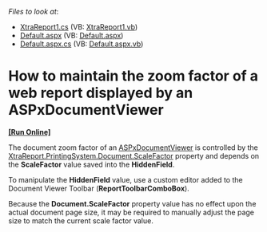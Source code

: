 <!-- default file list -->
*Files to look at*:

* [XtraReport1.cs](./CS/WebSite/App_Code/XtraReport1.cs) (VB: [XtraReport1.vb](./VB/WebSite/App_Code/XtraReport1.vb))
* [Default.aspx](./CS/WebSite/Default.aspx) (VB: [Default.aspx](./VB/WebSite/Default.aspx))
* [Default.aspx.cs](./CS/WebSite/Default.aspx.cs) (VB: [Default.aspx.vb](./VB/WebSite/Default.aspx.vb))
<!-- default file list end -->
# How to maintain the zoom factor of a web report displayed by an ASPxDocumentViewer
<!-- run online -->
**[[Run Online]](https://codecentral.devexpress.com/e1301/)**
<!-- run online end -->


<p>The document zoom factor of an <a href="http://documentation.devexpress.com/#XtraReports/CustomDocument5193"><u>ASPxDocumentViewer</u></a> is controlled by the <a href="http://documentation.devexpress.com/#CoreLibraries/DevExpressXtraPrintingDocument_ScaleFactortopic"><u>XtraReport.PrintingSystem.Document.ScaleFactor</u></a> property and depends on the <strong>ScaleFactor</strong> value saved into the <strong>HiddenField</strong>.</p><p>To manipulate the <strong>HiddenField</strong> value, use a custom editor added to the Document Viewer Toolbar (<strong>ReportToolbarComboBox</strong>).</p><p>Because the <strong>Document.ScaleFactor</strong> property value has no effect upon the actual document page size, it may be required to manually adjust the page size to match the current scale factor value.</p>

<br/>


